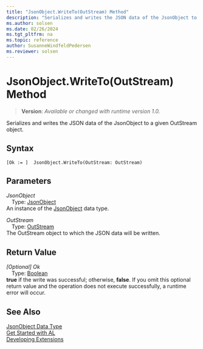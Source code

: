 ```yaml
---
title: "JsonObject.WriteTo(OutStream) Method"
description: "Serializes and writes the JSON data of the JsonObject to a given OutStream object."
ms.author: solsen
ms.date: 02/26/2024
ms.tgt_pltfrm: na
ms.topic: reference
author: SusanneWindfeldPedersen
ms.reviewer: solsen
---
```

[//]: # (START>DO_NOT_EDIT)
[//]: # (IMPORTANT:Do not edit any of the content between here and the END>DO_NOT_EDIT.)
[//]: # (Any modifications should be made in the .xml files in the ModernDev repo.)
# JsonObject.WriteTo(OutStream) Method
> **Version**: _Available or changed with runtime version 1.0._

Serializes and writes the JSON data of the JsonObject to a given OutStream object.


## Syntax
```AL
[Ok := ]  JsonObject.WriteTo(OutStream: OutStream)
```
## Parameters
*JsonObject*  
&emsp;Type: [JsonObject](jsonobject-data-type.md)  
An instance of the [JsonObject](jsonobject-data-type.md) data type.  

*OutStream*  
&emsp;Type: [OutStream](../outstream/outstream-data-type.md)  
The OutStream object to which the JSON data will be written.  


## Return Value
*[Optional] Ok*  
&emsp;Type: [Boolean](../boolean/boolean-data-type.md)  
**true** if the write was successful; otherwise, **false**. If you omit this optional return value and the operation does not execute successfully, a runtime error will occur.  


[//]: # (IMPORTANT: END>DO_NOT_EDIT)
## See Also
[JsonObject Data Type](jsonobject-data-type.md)  
[Get Started with AL](../../devenv-get-started.md)  
[Developing Extensions](../../devenv-dev-overview.md)